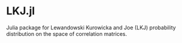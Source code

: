 # LKJ.jl
Julia package for Lewandowski Kurowicka and Joe (LKJ) probability distribution on the space of correlation matrices.
